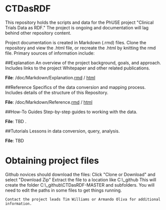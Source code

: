 # CTDasRDF
This repository holds the scripts and data for the PhUSE project "Clinical Trials Data as RDF." The project is ongoing and documentation will lag behind other repository content. 

Project documentation is created in Markdown (.rmd) files. Clone the repository and view the .html file, or recreate the .html by knitting the rmd file.
Primary sources of information include:

##Explanation
An overview of the project background, goals, and approach. Includes links to the project Whitepaper and other related publications. 


**File**: /doc/Markdown/Explanation.[rmd](doc/Markdown/Explanation.rmd) / [html](doc/Markdown/Explanation.html)


##Reference
Specifics of the data conversion and mapping process.  Includes details of the structure of this Repository. 

**File**: /doc/Markdown/Reference.[rmd](doc/Markdown/Reference.rmd) / [html](doc/Markdown/Reference.html)
  
##How-To Guides
Step-by-step guides to working with the data.  

**File**:  TBD .  
  
##Tutorials
Lessons in data conversion, query, analysis.

**File**: TBD

# Obtaining project files
Github novices should download the files: 
Click "Clone or Download" and select "Download Zip"
Extract the file to a location like  C:\\_github
This will create the folder C:\\_github\\CTDasRDF-MASTER and subfolders. You will need to edit the paths in some files to get things running. 

```
Contact the project leads Tim Williams or Armando Oliva for additional information. 
